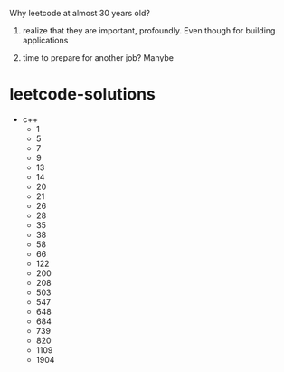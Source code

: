 Why leetcode at almost 30 years old?

1. realize that they are important, profoundly. Even though for building applications

2. time to prepare for another job? Manybe

# leetcode-solutions
* c++
  * 1
  * 5
  * 7
  * 9
  * 13
  * 14
  * 20
  * 21
  * 26
  * 28
  * 35
  * 38
  * 58
  * 66
  * 122
  * 200
  * 208
  * 503
  * 547
  * 648
  * 684
  * 739
  * 820
  * 1109
  * 1904
